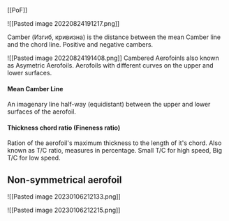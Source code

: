 [[PoF]]

![[Pasted image 20220824191217.png]]

Camber (Изгиб, кривизна) is the distance between the mean Camber line and the chord line. Positive and negative cambers.

![[Pasted image 20220824191408.png]]
Cambered Aerofoinls also known as Asymetric Aerofoils. Aerofoils with different curves on the upper and lower surfaces.

#### Mean Camber Line
An imagenary line half-way (equidistant) between the upper and lower surfaces of the aerofoil.

#### Thickness chord ratio (Fineness ratio)
Ration of the aerofoil's maximum thickness to the length of it's chord. Also known as T/C ratio, measures in percentage. Small T/C for high speed, Big T/C for low speed.


## Non-symmetrical aerofoil

![[Pasted image 20230106212133.png]]

![[Pasted image 20230106212215.png]]